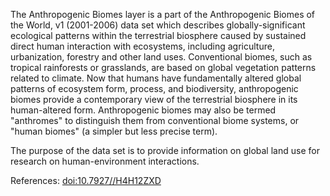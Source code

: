 The Anthropogenic Biomes layer is a part of the Anthropogenic Biomes of the World, v1 (2001-2006) data set which describes globally-significant ecological patterns within the terrestrial biosphere caused by sustained direct human interaction with ecosystems, including agriculture, urbanization, forestry and other land uses. Conventional biomes, such as tropical rainforests or grasslands, are based on global vegetation patterns related to climate. Now that humans have fundamentally altered global patterns of ecosystem form, process, and biodiversity, anthropogenic biomes provide a contemporary view of the terrestrial biosphere in its human-altered form. Anthropogenic biomes may also be termed "anthromes" to distinguish them from conventional biome systems, or "human biomes" (a simpler but less precise term).

The purpose of the data set is to provide information on global land use for research on human-environment interactions.

References: [doi:10.7927//H4H12ZXD](https://dx.doi.org/10.7927/H4H12ZXD)
